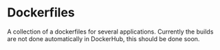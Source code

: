 # Dockerfiles
A collection of a dockerfiles for several applications.
Currently the builds are not done automatically in DockerHub, this should be done soon.



